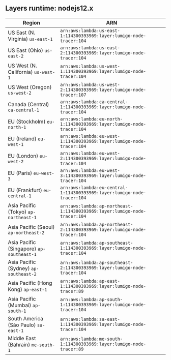 Layers runtime: nodejs12.x
----
| Region | ARN |
| --- | --- |
|US East (N. Virginia)  `us-east-1`|`arn:aws:lambda:us-east-1:114300393969:layer:lumigo-node-tracer:104`|
|US East (Ohio)  `us-east-2`|`arn:aws:lambda:us-east-2:114300393969:layer:lumigo-node-tracer:104`|
|US West (N. California)  `us-west-1`|`arn:aws:lambda:us-west-1:114300393969:layer:lumigo-node-tracer:104`|
|US West (Oregon)  `us-west-2`|`arn:aws:lambda:us-west-2:114300393969:layer:lumigo-node-tracer:107`|
|Canada (Central)  `ca-central-1`|`arn:aws:lambda:ca-central-1:114300393969:layer:lumigo-node-tracer:104`|
|EU (Stockholm)  `eu-north-1`|`arn:aws:lambda:eu-north-1:114300393969:layer:lumigo-node-tracer:104`|
|EU (Ireland)  `eu-west-1`|`arn:aws:lambda:eu-west-1:114300393969:layer:lumigo-node-tracer:104`|
|EU (London)  `eu-west-2`|`arn:aws:lambda:eu-west-2:114300393969:layer:lumigo-node-tracer:104`|
|EU (Paris)  `eu-west-3`|`arn:aws:lambda:eu-west-3:114300393969:layer:lumigo-node-tracer:104`|
|EU (Frankfurt)  `eu-central-1`|`arn:aws:lambda:eu-central-1:114300393969:layer:lumigo-node-tracer:104`|
|Asia Pacific (Tokyo)  `ap-northeast-1`|`arn:aws:lambda:ap-northeast-1:114300393969:layer:lumigo-node-tracer:104`|
|Asia Pacific (Seoul)  `ap-northeast-2`|`arn:aws:lambda:ap-northeast-2:114300393969:layer:lumigo-node-tracer:104`|
|Asia Pacific (Singapore)  `ap-southeast-1`|`arn:aws:lambda:ap-southeast-1:114300393969:layer:lumigo-node-tracer:104`|
|Asia Pacific (Sydney)  `ap-southeast-2`|`arn:aws:lambda:ap-southeast-2:114300393969:layer:lumigo-node-tracer:104`|
|Asia Pacific (Hong Kong)  `ap-east-1`|`arn:aws:lambda:ap-east-1:114300393969:layer:lumigo-node-tracer:89`|
|Asia Pacific (Mumbai)  `ap-south-1`|`arn:aws:lambda:ap-south-1:114300393969:layer:lumigo-node-tracer:104`|
|South America (São Paulo)  `sa-east-1`|`arn:aws:lambda:sa-east-1:114300393969:layer:lumigo-node-tracer:104`|
|Middle East (Bahrain)  `me-south-1`|`arn:aws:lambda:me-south-1:114300393969:layer:lumigo-node-tracer:89`|

